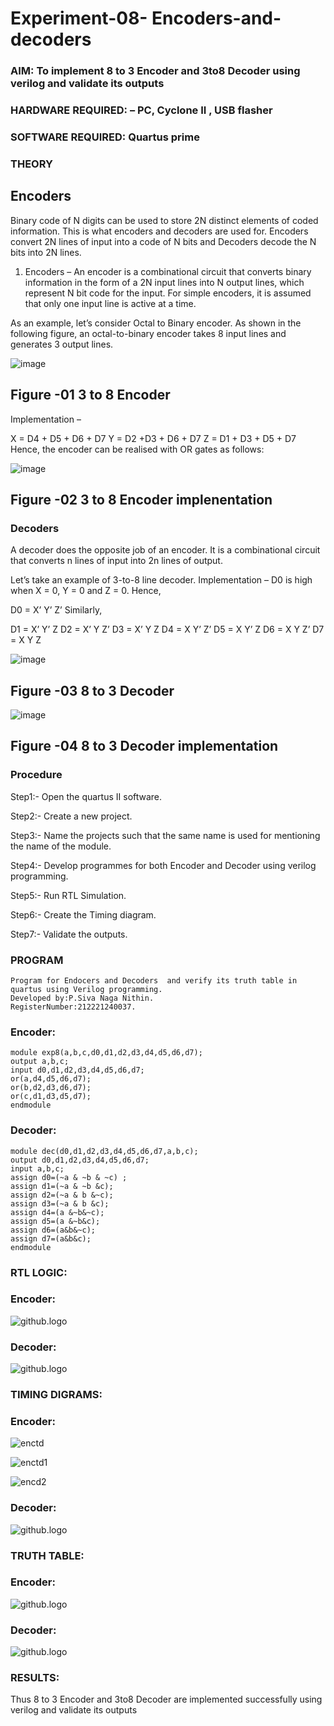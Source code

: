 # Experiment-08- Encoders-and-decoders 
### AIM: To implement 8 to 3 Encoder and  3to8 Decoder using verilog and validate its outputs
### HARDWARE REQUIRED:  – PC, Cyclone II , USB flasher
### SOFTWARE REQUIRED:   Quartus prime
### THEORY 

## Encoders
Binary code of N digits can be used to store 2N distinct elements of coded information. This is what encoders and decoders are used for. Encoders convert 2N lines of input into a code of N bits and Decoders decode the N bits into 2N lines.

1. Encoders –
An encoder is a combinational circuit that converts binary information in the form of a 2N input lines into N output lines, which represent N bit code for the input. For simple encoders, it is assumed that only one input line is active at a time.

As an example, let’s consider Octal to Binary encoder. As shown in the following figure, an octal-to-binary encoder takes 8 input lines and generates 3 output lines.

![image](https://user-images.githubusercontent.com/36288975/171543588-bc0746df-a173-4b35-989e-5fb7d385fe8a.png)
## Figure -01 3 to 8 Encoder 


Implementation –

X = D4 + D5 + D6 + D7
Y = D2 +D3 + D6 + D7
Z = D1 + D3 + D5 + D7 
Hence, the encoder can be realised with OR gates as follows:


![image](https://user-images.githubusercontent.com/36288975/171543740-68403b82-aa93-4c98-9343-f32b14885a2e.png)
## Figure -02 3 to 8 Encoder implenentation 

 ### Decoders 
A decoder does the opposite job of an encoder. It is a combinational circuit that converts n lines of input into 2n lines of output.

Let’s take an example of 3-to-8 line decoder.
Implementation –
D0 is high when X = 0, Y = 0 and Z = 0. Hence,

D0 = X’ Y’ Z’ 
Similarly,

D1 = X’ Y’ Z
D2 = X’ Y Z’
D3 = X’ Y Z
D4 = X Y’ Z’
D5 = X Y’ Z
D6 = X Y Z’
D7 = X Y Z 


![image](https://user-images.githubusercontent.com/36288975/171543978-ee2d0671-2846-40a1-8705-507fd6287a49.png)
## Figure -03 8 to 3 Decoder 



![image](https://user-images.githubusercontent.com/36288975/171543866-5a6eace6-8683-49d7-9c4f-a7cb30ec3035.png)
## Figure -04 8 to 3 Decoder implementation 

### Procedure

Step1:- Open the quartus II software.

Step2:- Create a new project.

Step3:- Name the projects such that the same name is used for mentioning the name of the module.

Step4:- Develop programmes for both Encoder and Decoder using verilog programming.

Step5:- Run RTL Simulation.

Step6:- Create the Timing diagram.

Step7:- Validate the outputs.



### PROGRAM 
```
Program for Endocers and Decoders  and verify its truth table in quartus using Verilog programming.
Developed by:P.Siva Naga Nithin.
RegisterNumber:212221240037.
```
### Encoder:
```
module exp8(a,b,c,d0,d1,d2,d3,d4,d5,d6,d7);
output a,b,c;
input d0,d1,d2,d3,d4,d5,d6,d7;
or(a,d4,d5,d6,d7);
or(b,d2,d3,d6,d7);
or(c,d1,d3,d5,d7);
endmodule
```

### Decoder:
```
module dec(d0,d1,d2,d3,d4,d5,d6,d7,a,b,c);
output d0,d1,d2,d3,d4,d5,d6,d7;
input a,b,c;
assign d0=(~a & ~b & ~c) ;
assign d1=(~a & ~b &c);
assign d2=(~a & b &~c);
assign d3=(~a & b &c);
assign d4=(a &~b&~c);
assign d5=(a &~b&c);
assign d6=(a&b&~c);
assign d7=(a&b&c);
endmodule
```



### RTL LOGIC:
### Encoder:
![github.logo](enc.png)


### Decoder:
![github.logo](dec.png)




### TIMING DIGRAMS:
### Encoder:
![enctd](https://user-images.githubusercontent.com/94154780/199722107-709df604-dfae-4efb-af8b-9571c3d8fc23.png)

![enctd1](https://user-images.githubusercontent.com/94154780/199722185-1bf463b5-8434-46fc-ae16-232db5e63903.png)

![encd2](https://user-images.githubusercontent.com/94154780/199722239-885a42f9-5101-4f79-9f1a-215efd591268.png)



### Decoder:
![github.logo](detim.png)




### TRUTH TABLE:
### Encoder:
![github.logo](tt.png)

### Decoder:
![github.logo](tt1.png)








### RESULTS:
Thus 8 to 3 Encoder and 3to8 Decoder are implemented successfully using verilog and validate its outputs


